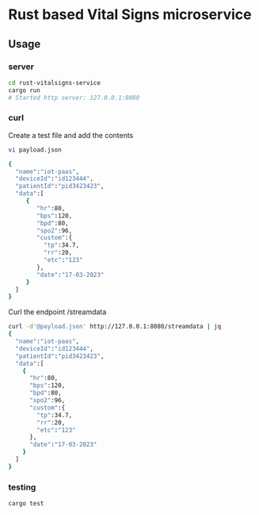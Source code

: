 # Rust based Vital Signs microservice

## Usage

### server

```sh
cd rust-vitalsigns-service
cargo run
# Started http server: 127.0.0.1:8080
```

### curl

Create a test file and add the contents

```sh
vi payload.json

{
  "name":"iot-paas",
  "deviceId":"id123444",
  "patientId":"pid3423423",
  "data":[
     {
        "hr":80,
        "bps":120,
        "bpd":80,
        "spo2":96,
        "custom":{
          "tp":34.7,
          "rr":20,
          "etc":"123"
        },
        "date":"17-03-2023"
     }
  ]
}
```

Curl the endpoint /streamdata

```sh
curl -d'@payload.json' http://127.0.0.1:8080/streamdata | jq
{
  "name":"iot-paas",
  "deviceId":"id123444",
  "patientId":"pid3423423",
  "data":[
    {
      "hr":80,
      "bps":120,
      "bpd":80,
      "spo2":96,
      "custom":{
        "tp":34.7,
        "rr":20,
        "etc":"123"
      },
      "date":"17-03-2023"
    }
  ]
}
```

### testing

```sh
cargo test
```
